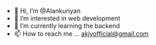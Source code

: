 - 👋 Hi, I’m @Alankuriyan
- 👀 I’m interested in web development
- 🌱 I’m currently learning the backend
- 📫 How to reach me ... akjyofficial@gmail.com

